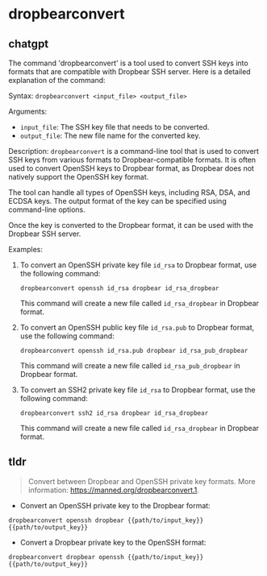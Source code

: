 # dropbearconvert 
## chatgpt 
The command 'dropbearconvert' is a tool used to convert SSH keys into formats that are compatible with Dropbear SSH server. Here is a detailed explanation of the command:

Syntax: 
`dropbearconvert <input_file> <output_file>` 

Arguments:
  - `input_file`: The SSH key file that needs to be converted.
  - `output_file`: The new file name for the converted key.

Description:
`dropbearconvert` is a command-line tool that is used to convert SSH keys from various formats to Dropbear-compatible formats. It is often used to convert OpenSSH keys to Dropbear format, as Dropbear does not natively support the OpenSSH key format.

The tool can handle all types of OpenSSH keys, including RSA, DSA, and ECDSA keys. The output format of the key can be specified using command-line options.

Once the key is converted to the Dropbear format, it can be used with the Dropbear SSH server.

Examples:
1. To convert an OpenSSH private key file `id_rsa` to Dropbear format, use the following command:

   `dropbearconvert openssh id_rsa dropbear id_rsa_dropbear`

   This command will create a new file called `id_rsa_dropbear` in Dropbear format.

2. To convert an OpenSSH public key file `id_rsa.pub` to Dropbear format, use the following command:

   `dropbearconvert openssh id_rsa.pub dropbear id_rsa_pub_dropbear`

   This command will create a new file called `id_rsa_pub_dropbear` in Dropbear format.

3. To convert an SSH2 private key file `id_rsa` to Dropbear format, use the following command:

   `dropbearconvert ssh2 id_rsa dropbear id_rsa_dropbear`

   This command will create a new file called `id_rsa_dropbear` in Dropbear format. 

## tldr 
 
> Convert between Dropbear and OpenSSH private key formats.
> More information: <https://manned.org/dropbearconvert.1>.

- Convert an OpenSSH private key to the Dropbear format:

`dropbearconvert openssh dropbear {{path/to/input_key}} {{path/to/output_key}}`

- Convert a Dropbear private key to the OpenSSH format:

`dropbearconvert dropbear openssh {{path/to/input_key}} {{path/to/output_key}}`
